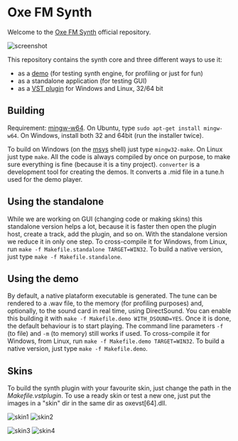 Oxe FM Synth
============
Welcome to the [Oxe FM Synth](http://www.oxesoft.com/) official repository.

![screenshot](http://www.oxesoft.com/images/screenshot_medium.png)

This repository contains the synth core and three different ways to use it:

- as a [demo](https://en.wikipedia.org/wiki/Demoscene) (for testing synth engine, for profiling or just for fun)
- as a standalone application (for testing GUI)
- as a [VST plugin](https://pt.wikipedia.org/wiki/Virtual_Studio_Technology) for Windows and Linux, 32/64 bit

Building
--------
Requirement: [mingw-w64](http://mingw-w64.org/).
On Ubuntu, type ``sudo apt-get install mingw-w64``.
On Windows, install both 32 and 64bit (run the installer twice).

To build on Windows (on the [msys](https://msysgit.github.io/) shell) just type ``mingw32-make``.
On Linux just type ``make``.
All the code is always compiled by once on purpose, to make sure everything is fine (because it is a tiny project).
``converter`` is a development tool for creating the demos. It converts a .mid file in a tune.h used for the demo player.

Using the standalone
--------------------
While we are working on GUI (changing code or making skins) this standalone version helps a lot,
because it is faster then open the plugin host, create a track, add the plugin, and so on.
With the standalone version we reduce it in only one step.
To cross-compile it for Windows, from Linux, run ``make -f Makefile.standalone TARGET=WIN32``.
To build a native version, just type ``make -f Makefile.standalone``.


Using the demo
--------------
By default, a native plataform executable is generated.
The tune can be rendered to a .wav file, to the memory (for profiling purposes) and, optionally, to the sound card in real time, using DirectSound.
You can enable this building it with ``make -f Makefile.demo WITH_DSOUND=YES``. Once it is done, the default behaviour is to start playing. The command
line parameters ``-f`` (to file) and ``-m`` (to memory) still works if used.
To cross-compile it for Windows, from Linux, run ``make -f Makefile.demo TARGET=WIN32``.
To build a native version, just type ``make -f Makefile.demo``.

Skins
-----
To build the synth plugin with your favourite skin, just change the path in the *Makefile.vstplugin*.
To use a ready skin or test a new one, just put the images in a "skin" dir in the same dir as oxevst[64].dll.

![skin1](http://www.oxesoft.com/wordpress/wp-content/uploads/2015/04/layzer-300x206.png) ![skin2](http://www.oxesoft.com/wordpress/wp-content/uploads/2015/05/tx802-300x207.png) 

![skin3](http://www.oxesoft.com/wordpress/wp-content/uploads/2015/05/snow-300x207.png) ![skin4](http://www.oxesoft.com/wordpress/wp-content/uploads/2015/08/totolitoto-300x208.png)
